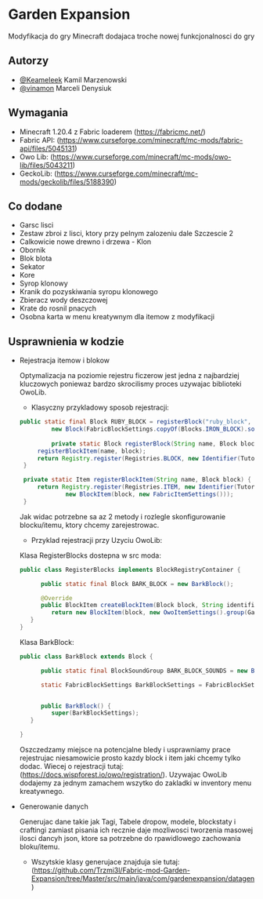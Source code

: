
# Garden Expansion

Modyfikacja do gry Minecraft dodajaca troche nowej funkcjonalnosci do gry




## Autorzy

- [@Keameleek](https://github.com/Trzmi3l) Kamil Marzenowski
- [@vinamon](https://github.com/vinamon) Marceli Denysiuk



## Wymagania

   - Minecraft 1.20.4 z Fabric loaderem (https://fabricmc.net/)
   - Fabric API: (https://www.curseforge.com/minecraft/mc-mods/fabric-api/files/5045131)
   - Owo Lib: (https://www.curseforge.com/minecraft/mc-mods/owo-lib/files/5043211)
   - GeckoLib: (https://www.curseforge.com/minecraft/mc-mods/geckolib/files/5188390)


## Co dodane

- Garsc lisci
- Zestaw zbroi z lisci, ktory przy pelnym zalozeniu dale Szczescie 2
- Calkowicie nowe drewno i drzewa - Klon
- Obornik
- Blok blota
- Sekator
- Kore
- Syrop klonowy
- Kranik do pozyskiwania syropu klonowego
- Zbieracz wody deszczowej
- Krate do rosnil pnacych
- Osobna karta w menu kreatywnym dla itemow z modyfikacji








## Usprawnienia w kodzie 

- Rejestracja itemow i blokow

   Optymalizacja na poziomie rejestru ficzerow jest jedna z najbardziej kluczowych poniewaz bardzo skrocilismy proces uzywajac biblioteki OwoLib.

   - Klasyczny przykladowy sposob rejestracji: 
   ```Java
   public static final Block RUBY_BLOCK = registerBlock("ruby_block",
            new Block(FabricBlockSettings.copyOf(Blocks.IRON_BLOCK).sounds(BlockSoundGroup.AMETHYST_BLOCK)));
            
            private static Block registerBlock(String name, Block block) {
        registerBlockItem(name, block);
        return Registry.register(Registries.BLOCK, new Identifier(TutorialMod.MOD_ID, name), block);
    }

    private static Item registerBlockItem(String name, Block block) {
        return Registry.register(Registries.ITEM, new Identifier(TutorialMod.MOD_ID, name),
                new BlockItem(block, new FabricItemSettings()));
    }
   ```
   Jak widac potrzebne sa az 2 metody i rozlegle skonfigurowanie blocku/itemu, ktory chcemy zarejestrowac.

   - Przyklad rejestracji przy Uzyciu OwoLib:

   Klasa RegisterBlocks dostepna w src moda:
   ```Java
   public class RegisterBlocks implements BlockRegistryContainer {

         public static final Block BARK_BLOCK = new BarkBlock();

         @Override
         public BlockItem createBlockItem(Block block, String identifier) {
            return new BlockItem(block, new OwoItemSettings().group(Gardenexpansion.ITEM_GROUP));
      }
   }
   ```
   Klasa BarkBlock: 
   ```Java
   public class BarkBlock extends Block {

         public static final BlockSoundGroup BARK_BLOCK_SOUNDS = new BlockSoundGroup(1.0f, 1.0f, SoundEvents.BLOCK_MANGROVE_ROOTS_BREAK, SoundEvents.BLOCK_WART_BLOCK_STEP, SoundEvents.BLOCK_WART_BLOCK_PLACE, SoundEvents.BLOCK_WART_BLOCK_HIT, SoundEvents.BLOCK_WART_BLOCK_FALL);

         static FabricBlockSettings BarkBlockSettings = FabricBlockSettings.copyOf(Blocks.DIRT).sounds(BARK_BLOCK_SOUNDS);


         public BarkBlock() {
            super(BarkBlockSettings);
      }

   }  
   ```
   Oszczedzamy miejsce na potencjalne bledy i usprawniamy prace rejestrujac niesamowicie prosto kazdy block i item jaki chcemy tylko dodac. Wiecej o rejestracji tutaj: (https://docs.wispforest.io/owo/registration/).
   Uzywajac OwoLib dodajemy za jednym zamachem wszytko do zakladki w inventory menu kreatywnego.

- Generowanie danych
      
   Generujac dane takie jak Tagi, Tabele dropow, modele, blockstaty i craftingi zamiast pisania ich recznie daje mozliwosci tworzenia masowej ilosci dancyh json, ktore sa potrzebne do rpawidlowego zachowania bloku/itemu.
   - Wszytskie klasy generujace znajduja sie tutaj: (https://github.com/Trzmi3l/Fabric-mod-Garden-Expansion/tree/Master/src/main/java/com/gardenexpansion/datagen)
   
